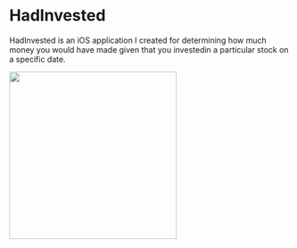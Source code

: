 # HadInvested

HadInvested is an iOS application I created for determining how much money you would have made given that you investedin a particular stock on a specific date.

<img src="hadinvested_demo.gif?raw=true" width="300px">

